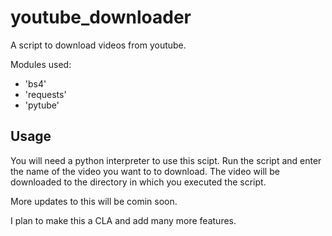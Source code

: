 # youtube_downloader

A script to download videos from youtube.

Modules used:
* 'bs4'
* 'requests'
* 'pytube'

## Usage

You will need a python interpreter to use this scipt. Run the script and enter the name of the video you want to to download.
The video will be downloaded to the directory in which you executed the script.

More updates to this will be comin soon.

I plan to make this a CLA and add many more features.